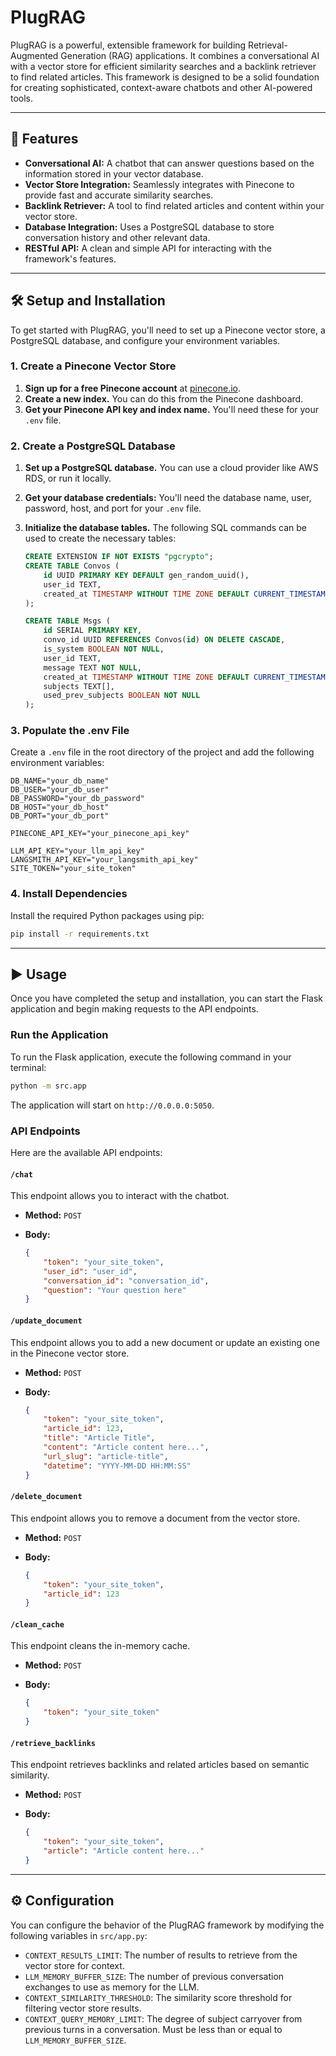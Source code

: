 # PlugRAG

PlugRAG is a powerful, extensible framework for building Retrieval-Augmented Generation (RAG) applications. It combines a conversational AI with a vector store for efficient similarity searches and a backlink retriever to find related articles. This framework is designed to be a solid foundation for creating sophisticated, context-aware chatbots and other AI-powered tools.

-----

## 🚀 Features

  * **Conversational AI:** A chatbot that can answer questions based on the information stored in your vector database.
  * **Vector Store Integration:** Seamlessly integrates with Pinecone to provide fast and accurate similarity searches.
  * **Backlink Retriever:** A tool to find related articles and content within your vector store.
  * **Database Integration:** Uses a PostgreSQL database to store conversation history and other relevant data.
  * **RESTful API:** A clean and simple API for interacting with the framework's features.

-----

## 🛠️ Setup and Installation

To get started with PlugRAG, you'll need to set up a Pinecone vector store, a PostgreSQL database, and configure your environment variables.

### 1\. Create a Pinecone Vector Store

1.  **Sign up for a free Pinecone account** at [pinecone.io](https://www.pinecone.io/).
2.  **Create a new index.** You can do this from the Pinecone dashboard.
3.  **Get your Pinecone API key and index name.** You'll need these for your `.env` file.

### 2\. Create a PostgreSQL Database

1.  **Set up a PostgreSQL database.** You can use a cloud provider like AWS RDS, or run it locally.

2.  **Get your database credentials:** You'll need the database name, user, password, host, and port for your `.env` file.

3.  **Initialize the database tables.** The following SQL commands can be used to create the necessary tables:

    ```sql
    CREATE EXTENSION IF NOT EXISTS "pgcrypto";
    CREATE TABLE Convos (
        id UUID PRIMARY KEY DEFAULT gen_random_uuid(),
        user_id TEXT,
        created_at TIMESTAMP WITHOUT TIME ZONE DEFAULT CURRENT_TIMESTAMP
    );

    CREATE TABLE Msgs (
        id SERIAL PRIMARY KEY,
        convo_id UUID REFERENCES Convos(id) ON DELETE CASCADE,
        is_system BOOLEAN NOT NULL,
        user_id TEXT,
        message TEXT NOT NULL,
        created_at TIMESTAMP WITHOUT TIME ZONE DEFAULT CURRENT_TIMESTAMP,
        subjects TEXT[],
        used_prev_subjects BOOLEAN NOT NULL
    );
    ```

### 3\. Populate the .env File

Create a `.env` file in the root directory of the project and add the following environment variables:

```
DB_NAME="your_db_name"
DB_USER="your_db_user"
DB_PASSWORD="your_db_password"
DB_HOST="your_db_host"
DB_PORT="your_db_port"

PINECONE_API_KEY="your_pinecone_api_key"

LLM_API_KEY="your_llm_api_key"
LANGSMITH_API_KEY="your_langsmith_api_key"
SITE_TOKEN="your_site_token"
```

### 4\. Install Dependencies

Install the required Python packages using pip:

```bash
pip install -r requirements.txt
```

-----

## ▶️ Usage

Once you have completed the setup and installation, you can start the Flask application and begin making requests to the API endpoints.

### Run the Application

To run the Flask application, execute the following command in your terminal:

```bash
python -m src.app
```

The application will start on `http://0.0.0.0:5050`.

### API Endpoints

Here are the available API endpoints:

#### `/chat`

This endpoint allows you to interact with the chatbot.

  * **Method:** `POST`

  * **Body:**

    ```json
    {
        "token": "your_site_token",
        "user_id": "user_id",
        "conversation_id": "conversation_id",
        "question": "Your question here"
    }
    ```

#### `/update_document`

This endpoint allows you to add a new document or update an existing one in the Pinecone vector store.

  * **Method:** `POST`

  * **Body:**

    ```json
    {
        "token": "your_site_token",
        "article_id": 123,
        "title": "Article Title",
        "content": "Article content here...",
        "url_slug": "article-title",
        "datetime": "YYYY-MM-DD HH:MM:SS"
    }
    ```

#### `/delete_document`

This endpoint allows you to remove a document from the vector store.

  * **Method:** `POST`

  * **Body:**

    ```json
    {
        "token": "your_site_token",
        "article_id": 123
    }
    ```

#### `/clean_cache`

This endpoint cleans the in-memory cache.

  * **Method:** `POST`

  * **Body:**

    ```json
    {
        "token": "your_site_token"
    }
    ```

#### `/retrieve_backlinks`

This endpoint retrieves backlinks and related articles based on semantic similarity.

  * **Method:** `POST`

  * **Body:**

    ```json
    {
        "token": "your_site_token",
        "article": "Article content here..."
    }
    ```

-----

## ⚙️ Configuration

You can configure the behavior of the PlugRAG framework by modifying the following variables in `src/app.py`:

  * `CONTEXT_RESULTS_LIMIT`: The number of results to retrieve from the vector store for context.
  * `LLM_MEMORY_BUFFER_SIZE`: The number of previous conversation exchanges to use as memory for the LLM.
  * `CONTEXT_SIMILARITY_THRESHOLD`: The similarity score threshold for filtering vector store results.
  * `CONTEXT_QUERY_MEMORY_LIMIT`: The degree of subject carryover from previous turns in a conversation. Must be less than or equal to `LLM_MEMORY_BUFFER_SIZE`.